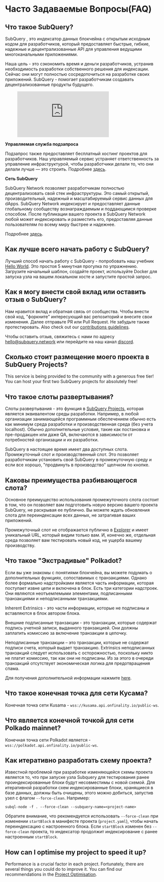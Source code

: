 # Часто Задаваемые Вопросы(FAQ)

## Что такое SubQuery?

SubQuery , это индексатор данных блокчейна с открытым исходным кодом для разработчиков, который предоставляет быстрые, гибкие, надежные и децентрализованные API для управления ведущими многоканальными приложениями.

Наша цель -  это сэкономить время и деньги разработчиков, устранив необходимость разработки собственного решения для индексации. Сейчас они могут полностью сосредоточиться на разработке своих приложений. SubQuery -  помогает разработчикам создавать децентрализованные продукты будущего.

<figure class="video_container">
<iframe src="https://www.youtube.com/embed/gCpVz_mkWdo" title="Представляем сеть SubQuery" frameborder="0" allow="accelerometer; autoplay; clipboard-write; encrypted-media; gyroscope; picture-in-picture" allowfullscree="true"></iframe>
</figure>

**Управляемая служба подзапроса**

Подзапрос также предоставляет бесплатный хостинг проектов для разработчиков. Наш управляемый сервис устраняет ответственность за управление инфраструктурой, чтобы разработчики делали то, что они делали лучше —  это строить. Подробнее [здесь](/run_publish/publish.md).

**Сеть SubQuery**

SubQuery Network позволяет разработчикам полностью децентрализовать свой стек инфраструктуры. Это самый открытый, производительный, надежный и масштабируемый сервис данных для dApps. SubQuery Network индексирует и предоставляет данные глобальному сообществу вознаграждаемым и поддающимся проверке способом. После публикации вашего проекта в SubQuery Network любой может индексировать и разместить его, предоставляя данные пользователям по всему миру быстрее и надежнее.

Подробнее  [здесь](/subquery_network/introduction.md).

## Как лучше всего начать работу с SubQuery?

Лучший способ начать работу с SubQuery - попробовать наш учебник [Hello World](/assets/pdf/Hello_World_Lab.pdf). Это простоя 5 минутная прогулка по упражнению. Загрузите начальный шаблон, создайте проект, используйте Docker для запуска узла на вашем локальном хосте и запустите простой запрос.

## Как я могу внести свой вклад или оставить отзыв о SubQuery?

Нам нравится вклад и обратная связь от сообщества. Чтобы внести свой код, "форкните" интересующий вас репозиторий и внесите свои изменения. Далее отправьте PR или Pull Request. Не забудьте также протестировать. Also check out our [contributions guidelines](../miscellaneous/contributing.html).

Чтобы оставить отзыв, свяжитесь с нами по адресу hello@subquery.network или перейдите на наш канал [discord](https://discord.com/invite/78zg8aBSMG).

## Сколько стоит размещение моего проекта в SubQuery Projects?

This service is being provided to the community with a generous free tier! You can host your first two SubQuery projects for absolutely free!

## Что такое слоты развертывания?

Слоты развертывания - это функция в [SubQuery Projects](https://project.subquery.network), которая является эквивалентом среды разработки. Например, в любой организации занимающейся программным обеспечением обычно есть как минимум среда разработки и производственная среда (без учета localhost). Обычно дополнительные условия, такие как постановка и пре-продакшен или даже QA, включаются в зависимости от потребностей организации и их разработки.

SubQuery в настоящее время имеет два доступных слота. Промежуточный слот и производственный слот. Это позволяет разработчикам установить свой SubQuery в промежуточную среду и если все хорошо, "продвинуть в производство" щелчком по кнопке.

## Каковы преимущества разбивающегося слота?

Основное преимущество использования промежуточного слота состоит в том, что он позволяет вам подготовить новую версию вашего проекта SubQuery, не раскрывая ее публично. Вы можете ждать обновления слота для переиндексации всех данных, не затрагивая ваших приложений.

Промежуточный слот не отображается публично в [Explorer](https://explorer.subquery.network/) и имеет уникальный URL, который видим только вам. И, конечно же, отдельная среда позволяет вам тестировать новый код, не ущерба вашему производству.

## Что такое "Экстрадивые" Polkadot?

Если вы уже знакомы с понятиями блокчейна, вы можете подумать о дополнительных функциях, сопоставимых с транзакциями. Однако более формально надстройками является часть информации, которая поступает извне цепи и включена в блок. Есть три категории надстроек. Они являются неотъемлемыми элементами, подписанными транзакциями и неподписанными транзакциями.

Inherent Extrinsics - это части информации, которые не подписаны и вставляются в блок автором блока.

Внешние подписанные транзакции - это транзакции, которые содержат подпись учетной записи, выданного транзакцией. Они должны заплатить комиссию за включение транзакции в цепочку.

Неподписанные транзакции – это транзакции, которые не содержат подписи счета, который выдает транзакцию. Extrinsics неподписанных транзакций следует использовать с осторожностью, поскольку никто не платит комиссию, так как они не подписаны. Из за этого в очереди транзакций отсутствует экономическая логика для предотвращения спама.

Для получения дополнительной информации нажмите [here](https://substrate.dev/docs/en/knowledgebase/learn-substrate/extrinsics).

## Что такое конечная точка для сети Кусама?

Конечная точка сети Kusama  -  `wss://kusama.api.onfinality.io/public-ws`.

## Что является конечной точкой для сети Polkado mainnet?

Конечная точка сети Polkadot является - `wss://polkadot.api.onfinality.io/public-ws`.

## Как итеративно разработать схему проекта?

Известной проблемой при разработке изменяющейся схемы проекта является то, что при запуске узла Subquery для тестирования ранее проиндексированные блоки будут несовместимы с новой схемой. Для итеративной разработки схем индексированные блоки, хранящиеся в базе данных, должны быть очищены, этого можно добиться, запустив узел с флагом `--force-clean`. Например:

```shell
subql-node -f . --force-clean --subquery-name=<project-name>
```

Обратите внимание, что рекомендуется использовать `--force-clean` при изменении `startBlock` в манифесте проекта (`project.yaml`), чтобы начать переиндексацию с настроенного блока. Если `startBlock` изменен без `--force-clean` проекта, то индексатор продолжит индексирование с ранее настроенным `startBlock`.

## How can I optimise my project to speed it up?

Performance is a crucial factor in each project. Fortunately, there are several things you could do to improve it. You can find our recommendations in the [Project Optimisation](../build/optimisation.md).
